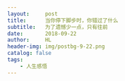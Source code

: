 ```yaml
---
layout:     post
title:      当你停下脚步时，你错过了什么
subtitle:   为了遗憾少一点，只有往前
date:       2018-09-22
author:     HL
header-img: img/postbg-9-22.png
catalog: false
tags:
    - 人生感悟
---
```

